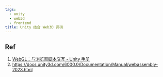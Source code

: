 ```yaml
---
tags:
  - unity
  - web3d
  - frontend
title: Unity 结合 Web3D 调研
---
```

## Ref

1. [WebGL：与浏览器脚本交互 - Unity 手册](https://docs.unity3d.com/cn/2020.3/Manual/webgl-interactingwithbrowserscripting.html)
2. https://docs.unity3d.com/6000.0/Documentation/Manual/webassembly-2023.html